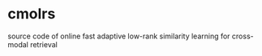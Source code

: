 # cmolrs
source code of online fast adaptive low-rank similarity learning for cross-modal retrieval
